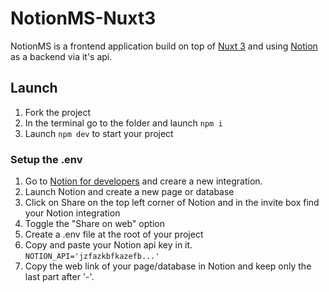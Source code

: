 # NotionMS-Nuxt3
 
 NotionMS is a frontend application build on top of [Nuxt 3](https://v3.nuxtjs.org/) and using [Notion](https://www.notion.so/) as a backend via it's api.

## Launch

1. Fork the project
2. In the terminal go to the folder and launch `npm i`
3. Launch `npm dev` to start your project

### Setup the .env

1. Go to [Notion for developers](https://developers.notion.com/) and creare a new integration.
2. Launch Notion and create a new page or database
3. Click on Share on the top left corner of Notion and in the invite box find your Notion integration
4. Toggle the "Share on web" option
5. Create a .env file at the root of your project
6. Copy and paste your Notion api key in it. 
    ```NOTION_API='jzfazkbfkazefb...'```
7. Copy the web link of your page/database in Notion and keep only the last part after '-'.
    ```PAGE_ID='mezrshgmajzg...'
